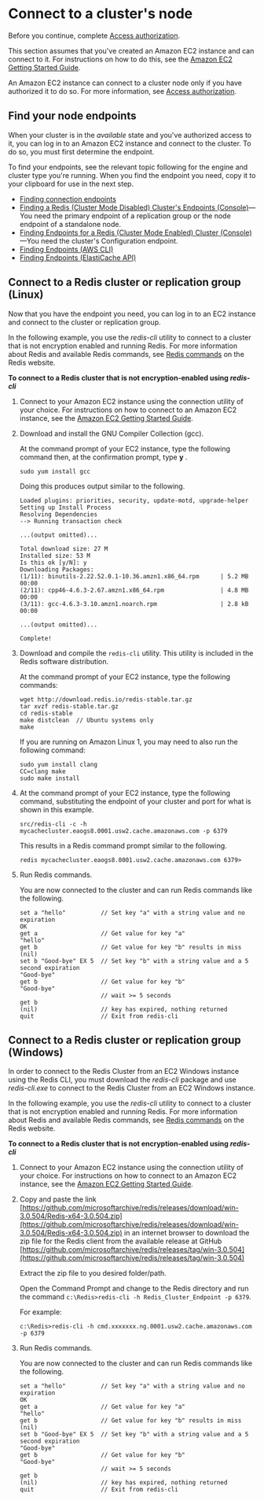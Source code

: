 # Connect to a cluster's node<a name="GettingStarted.ConnectToCacheNode"></a>

Before you continue, complete [Access authorization](GettingStarted.AuthorizeAccess.md)\.

This section assumes that you've created an Amazon EC2 instance and can connect to it\. For instructions on how to do this, see the [Amazon EC2 Getting Started Guide](https://docs.aws.amazon.com/AWSEC2/latest/GettingStartedGuide/)\. 

An Amazon EC2 instance can connect to a cluster node only if you have authorized it to do so\. For more information, see [Access authorization](GettingStarted.AuthorizeAccess.md)\.

## Find your node endpoints<a name="GettingStarted.FindEndpoints"></a>

When your cluster is in the *available* state and you've authorized access to it, you can log in to an Amazon EC2 instance and connect to the cluster\. To do so, you must first determine the endpoint\.

To find your endpoints, see the relevant topic following for the engine and cluster type you're running\. When you find the endpoint you need, copy it to your clipboard for use in the next step\.
+ [Finding connection endpoints](Endpoints.md)
+ [Finding a Redis \(Cluster Mode Disabled\) Cluster's Endpoints \(Console\)](Endpoints.md#Endpoints.Find.Redis)—You need the primary endpoint of a replication group or the node endpoint of a standalone node\.
+ [Finding Endpoints for a Redis \(Cluster Mode Enabled\) Cluster \(Console\)](Endpoints.md#Endpoints.Find.RedisCluster)—You need the cluster's Configuration endpoint\.
+ [Finding Endpoints \(AWS CLI\)](Endpoints.md#Endpoints.Find.CLI)
+ [Finding Endpoints \(ElastiCache API\)](Endpoints.md#Endpoints.Find.API)

## Connect to a Redis cluster or replication group \(Linux\)<a name="GettingStarted.ConnectToCacheNode.Redis.Linux"></a>

Now that you have the endpoint you need, you can log in to an EC2 instance and connect to the cluster or replication group\.

In the following example, you use the *redis\-cli* utility to connect to a cluster that is not encryption enabled and running Redis\. For more information about Redis and available Redis commands, see [Redis commands](http://redis.io/commands) on the Redis website\.

**To connect to a Redis cluster that is not encryption\-enabled using *redis\-cli***

1. Connect to your Amazon EC2 instance using the connection utility of your choice\. For instructions on how to connect to an Amazon EC2 instance, see the [Amazon EC2 Getting Started Guide](https://docs.aws.amazon.com/AWSEC2/latest/GettingStartedGuide/)\. 

1. Download and install the GNU Compiler Collection \(gcc\)\.

   At the command prompt of your EC2 instance, type the following command then, at the confirmation prompt, type **y** \.

   ```
   sudo yum install gcc
   ```

   Doing this produces output similar to the following\.

   ```
   Loaded plugins: priorities, security, update-motd, upgrade-helper
   Setting up Install Process
   Resolving Dependencies
   --> Running transaction check
   
   ...(output omitted)...
   
   Total download size: 27 M
   Installed size: 53 M
   Is this ok [y/N]: y
   Downloading Packages:
   (1/11): binutils-2.22.52.0.1-10.36.amzn1.x86_64.rpm      | 5.2 MB     00:00     
   (2/11): cpp46-4.6.3-2.67.amzn1.x86_64.rpm                | 4.8 MB     00:00     
   (3/11): gcc-4.6.3-3.10.amzn1.noarch.rpm                  | 2.8 kB     00:00     
   
   ...(output omitted)...
   
   Complete!
   ```

1. Download and compile the `redis-cli` utility\. This utility is included in the Redis software distribution\.

   At the command prompt of your EC2 instance, type the following commands:

   ```
   wget http://download.redis.io/redis-stable.tar.gz
   tar xvzf redis-stable.tar.gz
   cd redis-stable
   make distclean  // Ubuntu systems only
   make
   ```

   If you are running on Amazon Linux 1, you may need to also run the following command:

   ```
   sudo yum install clang
   CC=clang make
   sudo make install
   ```

1. At the command prompt of your EC2 instance, type the following command, substituting the endpoint of your cluster and port for what is shown in this example\.

   ```
   src/redis-cli -c -h mycachecluster.eaogs8.0001.usw2.cache.amazonaws.com -p 6379
   ```

   This results in a Redis command prompt similar to the following\.

   ```
   redis mycachecluster.eaogs8.0001.usw2.cache.amazonaws.com 6379>
   ```

1. Run Redis commands\.

    You are now connected to the cluster and can run Redis commands like the following\.

   ```
   set a "hello"          // Set key "a" with a string value and no expiration
   OK
   get a                  // Get value for key "a"
   "hello"
   get b                  // Get value for key "b" results in miss
   (nil)				
   set b "Good-bye" EX 5  // Set key "b" with a string value and a 5 second expiration
   "Good-bye"
   get b                  // Get value for key "b"
   "Good-bye"
                          // wait >= 5 seconds
   get b
   (nil)                  // key has expired, nothing returned
   quit                   // Exit from redis-cli
   ```

## Connect to a Redis cluster or replication group \(Windows\)<a name="GettingStarted.ConnectToCacheNode.Redis.Windows"></a>

In order to connect to the Redis Cluster from an EC2 Windows instance using the Redis CLI, you must download the *redis\-cli* package and use *redis\-cli\.exe* to connect to the Redis Cluster from an EC2 Windows instance\.

In the following example, you use the *redis\-cli* utility to connect to a cluster that is not encryption enabled and running Redis\. For more information about Redis and available Redis commands, see [Redis commands](http://redis.io/commands) on the Redis website\.

**To connect to a Redis cluster that is not encryption\-enabled using *redis\-cli***

1. Connect to your Amazon EC2 instance using the connection utility of your choice\. For instructions on how to connect to an Amazon EC2 instance, see the [Amazon EC2 Getting Started Guide](https://docs.aws.amazon.com/AWSEC2/latest/GettingStartedGuide/)\. 

1. Copy and paste the link [https://github.com/microsoftarchive/redis/releases/download/win-3.0.504/Redis-x64-3.0.504.zip](https://github.com/microsoftarchive/redis/releases/download/win-3.0.504/Redis-x64-3.0.504.zip) in an internet browser to download the zip file for the Redis client from the available release at GitHub [https://github.com/microsoftarchive/redis/releases/tag/win-3.0.504](https://github.com/microsoftarchive/redis/releases/tag/win-3.0.504)

   Extract the zip file to you desired folder/path\.

   Open the Command Prompt and change to the Redis directory and run the command `c:\Redis>redis-cli -h Redis_Cluster_Endpoint -p 6379`\.

   For example:

   ```
   c:\Redis>redis-cli -h cmd.xxxxxxx.ng.0001.usw2.cache.amazonaws.com -p 6379
   ```

1. Run Redis commands\.

    You are now connected to the cluster and can run Redis commands like the following\.

   ```
   set a "hello"          // Set key "a" with a string value and no expiration
   OK
   get a                  // Get value for key "a"
   "hello"
   get b                  // Get value for key "b" results in miss
   (nil)				
   set b "Good-bye" EX 5  // Set key "b" with a string value and a 5 second expiration
   "Good-bye"
   get b                  // Get value for key "b"
   "Good-bye"
                          // wait >= 5 seconds
   get b
   (nil)                  // key has expired, nothing returned
   quit                   // Exit from redis-cli
   ```